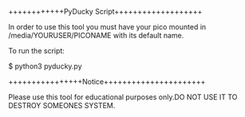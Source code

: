 ++++++++++++PyDucky Script+++++++++++++++++++

In order to use this tool you must have
your pico mounted in /media/YOURUSER/PICONAME
with its default name.

To run the script:

$ python3 pyducky.py

++++++++++++++++Notice++++++++++++++++++++++

Please use this tool for educational purposes
only.DO NOT USE IT TO DESTROY SOMEONES SYSTEM.
